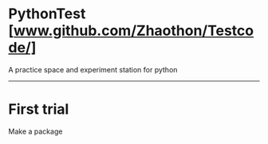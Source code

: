 # PythonTest [www.github.com/Zhaothon/Testcode/]

A practice space and experiment station for python

---

# First trial

Make a package


